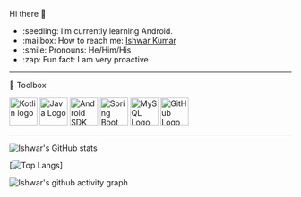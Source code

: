 Hi there :wave:

<ul>
  
<li>:seedling: I’m currently learning Android.</li>

<li><g-emoji class="g-emoji" alias="mailbox" fallback-src="https://github.githubassets.com/images/icons/emoji/unicode/1f4eb.png">:mailbox:</g-emoji> How to reach me: <a href="https://www.linkedin.com/in/ishwar-kumar/" rel="nofollow">Ishwar Kumar</a></li>
<li>:smile: Pronouns: He/Him/His</li>
<li>:zap: Fun fact: I am very proactive</li>
</ul>


---
🧰 Toolbox

<img src="https://cdn.worldvectorlogo.com/logos/kotlin-2.svg" alt="Kotlin logo" width="50" height="50"/>    <img src="https://cdn.worldvectorlogo.com/logos/java-4.svg" alt="Java Logo" width="50" height="50"/>    <img src="https://cdn.worldvectorlogo.com/logos/logo-android.svg" alt="Android SDK" width="50" height="50"/>    <img src="https://cdn.worldvectorlogo.com/logos/spring-3.svg" alt="Spring Boot" width="50" height="50"/>    <img src="https://cdn.worldvectorlogo.com/logos/mysql-5.svg" alt="MySQL Logo" width="50" height="50"/>    <img src="https://cdn.worldvectorlogo.com/logos/git-icon.svg" alt="GitHub Logo" width="50" height="50"/>    

---



![Ishwar's GitHub stats](https://github-readme-stats.vercel.app/api?username=ishu260596&show_icons=true&theme=radical)



[![Top Langs](https://github-readme-stats.vercel.app/api/top-langs/?username=ishu260596)]



![Ishwar's github activity graph](https://activity-graph.herokuapp.com/graph?username=ishu260596&theme=dracula)
